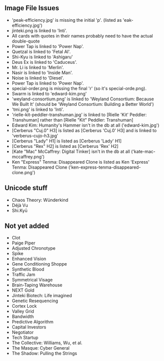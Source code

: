 ## Image File Issues
- 'peak-efficiency.jpg' is missing the initial 'p'. (listed as 'eak-efficiency.jpg')
- jinteki.png is linked to 'Inti'.
- All cards with quotes in their names probably need to have the actual double-quote
- Power Tap is linked to 'Power Nap'.
- Quetzal is linked to 'Fetal AI'.
- Shi-Kyu is linked to 'Ashigaru'
- Deus Ex is linked to 'Caduceus'.
- Mr. Li is linked to 'Merlin'.
- Nasir is linked to 'Inside Man'.
- Noise is linked to 'Diesel'.
- Power Tap is linked to 'Power Nap'.
- special-order.png is missing the final 'r' (so it's special-orde.png).
- Swarm is linked to 'edward-kim.png'
- 'weyland-consortium.png' is linked to 'Weyland Consortium: Because We Built It' (should be 'Weyland Consortium: Building a Better World')
- 'tmi.png' is linked to 'Inti'.
- 'rielle-kit-peddler-transhuman.jpg' is linked to [Rielle 'Kit' Peddler: Transhuman] rather than [Rielle "Kit" Peddler: Transhuman]
- Edward Kim: Humanity's Hammer isn't in the db at all ('edward-kim.jpg')
- [Cerberus "Cuj.0" H3] is listed as [Cerberus 'Cuj.0' H3] and is linked to 'verberus-cujo-h3.jpg'
- [Cerberus "Lady" H1] is listed as [Cerberus 'Lady' H1]
- [Cerberus "Rex" H2] is listed as [Cerberus 'Rex' H2]
- [Kate "Mac" McCaffrey: Digital Tinker] isn't in the db at all ('kate-mac-mccaffrey.png')
- Ken "Express" Tenma: Disappeared Clone is listed as  Ken 'Express' Tenma: Disappeared Clone ('ken-express-tenma-disappeared-clone.png')


## Unicode stuff

- Chaos Theory: Wünderkind
- Déjà Vu
- Shi.Kyū


## Not yet added

- Clot
- Paige Piper
- Adjusted Chronotype
- Spike
- Enhanced Vision
- Gene Conditioning Shoppe
- Synthetic Blood
- Traffic Jam
- Symmetrical Visage
- Brain-Taping Warehouse
- NEXT Gold
- Jinteki Biotech: Life imagined
- Genetic Resequencing
- Cortex Lock
- Valley Grid
- Bandwidth
- Predictive Algorithm
- Capital Investors
- Negotiator
- Tech Startup
- The Collective: Williams, Wu, et al.
- The Masque: Cyber General
- The Shadow: Pulling the Strings
